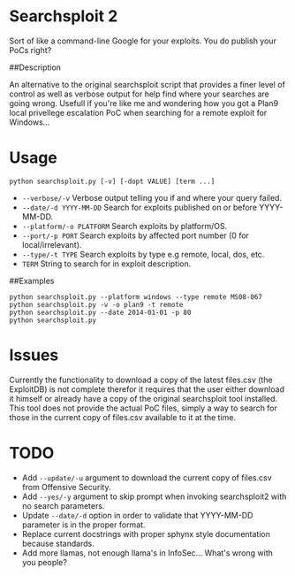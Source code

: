 Searchsploit 2
==============

Sort of like a command-line Google for your exploits. You do publish your PoCs right?

##Description

An alternative to the original searchsploit script that provides a finer level of control as well as verbose output for help find
where your searches are going wrong. Usefull if you're like me and wondering how you got a Plan9 local privellege escalation PoC when 
searching for a remote exploit for Windows... 

Usage
=====

`python searchsploit.py [-v] [-dopt VALUE] [term ...]`

* `--verbose/-v` Verbose output telling you if and where your query failed.
* `--date/-d YYYY-MM-DD` Search for exploits published on or before YYYY-MM-DD.
* `--platform/-o PLATFORM` Search exploits by platform/OS.
* `--port/-p PORT` Search exploits by affected port number (0 for local/irrelevant).
* `--type/-t TYPE` Search exploits by type e.g remote, local, dos, etc.
* `TERM` String to search for in exploit description.

##Examples

    python searchsploit.py --platform windows --type remote MS08-067
    python searchsploit.py -v -o plan9 -t remote
    python searchsploit.py --date 2014-01-01 -p 80
    python searchsploit.py

Issues
======

Currently the functionality to download a copy of the latest files.csv (the ExploitDB) is not complete therefor it requires that
the user either download it himself or already have a copy of the original searchsploit tool installed. This tool does not provide
the actual PoC files, simply a way to search for those in the current copy of files.csv available to it at the time.

TODO
====

* Add `--update/-u` argument to download the current copy of files.csv from Offensive Security.
* Add `--yes/-y` argument to skip prompt when invoking searchsploit2 with no search parameters.
* Update `--date/-d` option in order to validate that YYYY-MM-DD parameter is in the proper format.
* Replace current docstrings with proper sphynx style documentation because standards.
* Add more llamas, not enough llama's in InfoSec... What's wrong with you people? 
